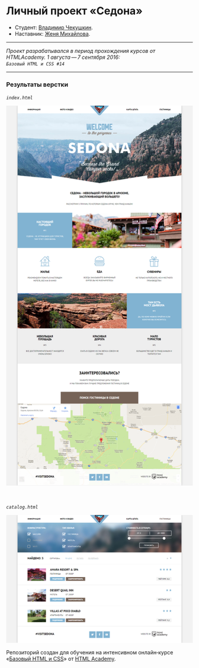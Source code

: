 # Личный проект «Седона»

* Студент: [Владимир Чекушкин](https://up.htmlacademy.ru/htmlcss/14/user/215240).
* Наставник: [Женя Михайлова](https://up.htmlacademy.ru/htmlcss/14/user/56156).

---

_Проект разрабатывался в период прохождения курсов от HTMLAcademy. 1 августа — 7 сентября 2016:_<br>
_`Базовый HTML и CSS #14`_

---

### Результаты верстки <br>
_`index.html`_

<p align="center">
<img width="769" alt="" src="https://raw.githubusercontent.com/sparklesprod/215240-sedona/master/result/Sedona%20-%20index.png">
</p>

<br>

_`catalog.html`_

<p align="center">
<img width="769" alt="" src="https://raw.githubusercontent.com/sparklesprod/215240-sedona/master/result/Sedona%20-%20catalog.png">
</p>


Репозиторий создан для обучения на интенсивном онлайн‑курсе «[Базовый HTML и CSS](https://htmlacademy.ru/intensive/htmlcss)» от [HTML Academy](https://htmlacademy.ru).
